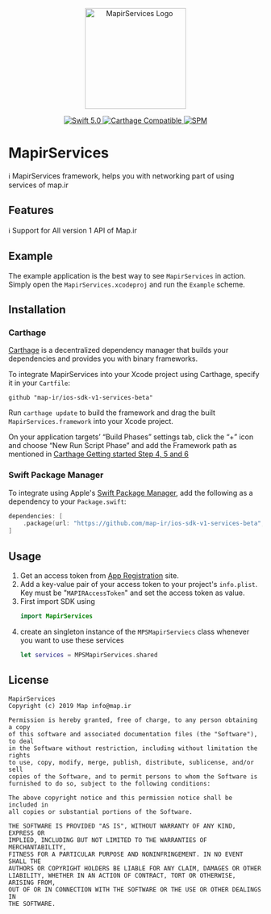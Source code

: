<p align="center">
<img width="200" src="https://corp.map.ir/wp-content/uploads/2019/06/map-site-logo-1.png" alt="MapirServices Logo">
</p>

<p align="center">
<a href="https://developer.apple.com/swift/">
<img src="https://img.shields.io/badge/Swift-5.0-orange.svg?style=flat" alt="Swift 5.0">
</a>
<!---
<a href="http://cocoapods.org/pods/MapirServices">
<img src="https://img.shields.io/cocoapods/v/MapirServices.svg?style=flat" alt="Version">
</a>
<a href="http://cocoapods.org/pods/MapirServices">
<img src="https://img.shields.io/cocoapods/p/MapirServices.svg?style=flat" alt="Platform">
</a>
-->

<a href="https://github.com/Carthage/Carthage">
<img src="https://img.shields.io/badge/Carthage-compatible-4BC51D.svg?style=flat" alt="Carthage Compatible">
</a>
<a href="https://github.com/apple/swift-package-manager">
<img src="https://img.shields.io/badge/Swift%20Package%20Manager-compatible-brightgreen.svg" alt="SPM">
</a>
</p>

# MapirServices

ℹ️ MapirServices framework, helps you with networking part of using services of map.ir

## Features

ℹ️ Support for All version 1 API of Map.ir

## Example

The example application is the best way to see `MapirServices` in action. Simply open the `MapirServices.xcodeproj` and run the `Example` scheme.

## Installation

<!---
### CocoaPods

MapirServices is available through [CocoaPods](http://cocoapods.org). To install
it, simply add the following line to your Podfile:

```bash
pod 'MapirServices'
```

-->

### Carthage

[Carthage](https://github.com/Carthage/Carthage) is a decentralized dependency manager that builds your dependencies and provides you with binary frameworks.

To integrate MapirServices into your Xcode project using Carthage, specify it in your `Cartfile`:

```ogdl
github "map-ir/ios-sdk-v1-services-beta"
```

Run `carthage update` to build the framework and drag the built `MapirServices.framework` into your Xcode project. 

On your application targets’ “Build Phases” settings tab, click the “+” icon and choose “New Run Script Phase” and add the Framework path as mentioned in [Carthage Getting started Step 4, 5 and 6](https://github.com/Carthage/Carthage/blob/master/README.md#if-youre-building-for-ios-tvos-or-watchos)

### Swift Package Manager

To integrate using Apple's [Swift Package Manager](https://swift.org/package-manager/), add the following as a dependency to your `Package.swift`:

```swift
dependencies: [
    .package(url: "https://github.com/map-ir/ios-sdk-v1-services-beta", from: "0.1.0")
]
```


<!---
### Manually

If you prefer not to use any of the aforementioned dependency managers, you can integrate MapirServices into your project manually. Simply drag the `Sources` Folder into your Xcode project.

-->

## Usage
1. Get an access token from [App Registration](https://corp.map.ir/registration/) site.
2. Add a key-value pair of your access token to your project's `info.plist`. Key must be "`MAPIRAccessToken`" and set the access token as value.
3. First import SDK using 
    ```swift
    import MapirServices
    ```
4. create an singleton instance of the `MPSMapirServiecs` class whenever you want to use these services
    ```swift
    let services = MPSMapirServices.shared
    ```

<!--
## Contributing
Contributions are very welcome 🙌
-->

## License

```
MapirServices
Copyright (c) 2019 Map info@map.ir

Permission is hereby granted, free of charge, to any person obtaining a copy
of this software and associated documentation files (the "Software"), to deal
in the Software without restriction, including without limitation the rights
to use, copy, modify, merge, publish, distribute, sublicense, and/or sell
copies of the Software, and to permit persons to whom the Software is
furnished to do so, subject to the following conditions:

The above copyright notice and this permission notice shall be included in
all copies or substantial portions of the Software.

THE SOFTWARE IS PROVIDED "AS IS", WITHOUT WARRANTY OF ANY KIND, EXPRESS OR
IMPLIED, INCLUDING BUT NOT LIMITED TO THE WARRANTIES OF MERCHANTABILITY,
FITNESS FOR A PARTICULAR PURPOSE AND NONINFRINGEMENT. IN NO EVENT SHALL THE
AUTHORS OR COPYRIGHT HOLDERS BE LIABLE FOR ANY CLAIM, DAMAGES OR OTHER
LIABILITY, WHETHER IN AN ACTION OF CONTRACT, TORT OR OTHERWISE, ARISING FROM,
OUT OF OR IN CONNECTION WITH THE SOFTWARE OR THE USE OR OTHER DEALINGS IN
THE SOFTWARE.
```
